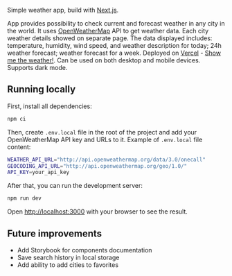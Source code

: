 Simple weather app, build with [Next.js](https://nextjs.org/).

App provides possibility to check current and forecast weather in any city in the world. It uses [OpenWeatherMap](https://openweathermap.org/) API to get weather data. 
Each city weather details showed on separate page. The data displayed includes: temperature, humidity, wind speed, and weather description for today; 24h weather forecast; weather forecast for a week.
Deployed on [Vercel](https://vercel.com/) - [Show me the weather!](https://weather-app-mauve-eight-93.vercel.app/). Can be used on both desktop and mobile devices. Supports dark mode.

## Running locally

First, install all dependencies:

```bash
npm ci
```

Then, create `.env.local` file in the root of the project and add your OpenWeatherMap API key and URLs to it. Example of `.env.local` file content:

```bash 
WEATHER_API_URL="http://api.openweathermap.org/data/3.0/onecall"
GEOCODING_API_URL="http://api.openweathermap.org/geo/1.0/"
API_KEY=your_api_key
```

After that, you can run the development server:

```bash
npm run dev
```

Open [http://localhost:3000](http://localhost:3000) with your browser to see the result.

## Future improvements

- Add Storybook for components documentation
- Save search history in local storage
- Add ability to add cities to favorites
